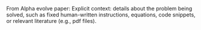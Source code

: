 From Alpha evolve paper:
Explicit context: details about the problem being solved, such as fixed human-written
instructions, equations, code snippets, or relevant literature (e.g., pdf files).

